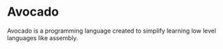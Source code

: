 # Avocado
Avocado is a programming language created to simplify learning low level languages like assembly.
